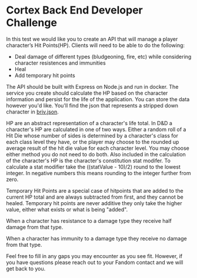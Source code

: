 # Cortex Back End Developer Challenge

In this test we would like you to create an API that will manage a player
character’s Hit Points(HP). Clients will need to be able to do the following:

- Deal damage of different types (bludgeoning, fire, etc) while considering
  character resistences and immunities
- Heal
- Add temporary hit points

The API should be built with Express on Node.js and run in docker. The service
you create should calculate the HP based on the character information and
persist for the life of the application. You can store the data however you'd
like. You'll find the json that represents a stripped down character in
[briv.json](briv.json).

HP are an abstract representation of a character's life total. In D&D a
character's HP are calculated in one of two ways. Either a random roll of a Hit
Die whose number of sides is determined by a character's class for each class
level they have, or the player may choose to the rounded up average result of
the hit die value for each character level. You may choose either method you do
not need to do both. Also included in the calculation of the character's HP is
the character's constitution stat modifer. To calculate a stat modifier take the
((statValue - 10)/2) round to the lowest integer. In negative numbers this means
rounding to the integer further from zero.

Temporary Hit Points are a special case of hitpoints that are added to the
current HP total and are always subtracted from first, and they cannot be
healed. Temporary hit points are never additive they only take the higher value,
either what exists or what is being "added".

When a character has resistance to a damage type they receive half damage from
that type.

When a character has immunity to a damage type they receive no damage from that
type.

Feel free to fill in any gaps you may encounter as you see fit. However, if you
have questions please reach out to your Fandom contact and we will get back to
you.
